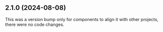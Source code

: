 ## 2.1.0 (2024-08-08)

This was a version bump only for components to align it with other projects, there were no code changes.